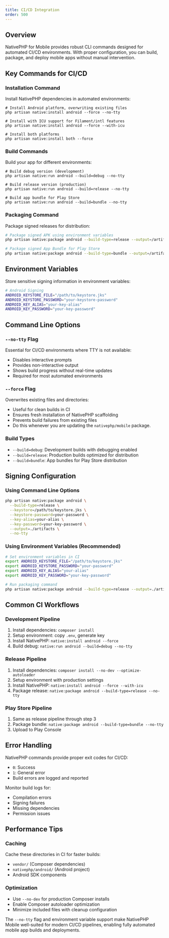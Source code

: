```yaml
---
title: CI/CD Integration
order: 500
---
```


## Overview

NativePHP for Mobile provides robust CLI commands designed for automated CI/CD environments. With proper configuration,
you can build, package, and deploy mobile apps without manual intervention.

## Key Commands for CI/CD

### Installation Command

Install NativePHP dependencies in automated environments:

```shell
# Install Android platform, overwriting existing files
php artisan native:install android --force --no-tty

# Install with ICU support for Filament/intl features
php artisan native:install android --force --with-icu

# Install both platforms
php artisan native:install both --force
```

### Build Commands

Build your app for different environments:

```shell
# Build debug version (development)
php artisan native:run android --build=debug --no-tty

# Build release version (production)
php artisan native:run android --build=release --no-tty

# Build app bundle for Play Store
php artisan native:run android --build=bundle --no-tty
```

### Packaging Command

Package signed releases for distribution:

```bash
# Package signed APK using environment variables
php artisan native:package android --build-type=release --output=/artifacts --no-tty

# Package signed App Bundle for Play Store
php artisan native:package android --build-type=bundle --output=/artifacts --no-tty
```

## Environment Variables

Store sensitive signing information in environment variables:

```bash
# Android Signing
ANDROID_KEYSTORE_FILE="/path/to/keystore.jks"
ANDROID_KEYSTORE_PASSWORD="your-keystore-password"
ANDROID_KEY_ALIAS="your-key-alias"
ANDROID_KEY_PASSWORD="your-key-password"
```

## Command Line Options

### `--no-tty` Flag
Essential for CI/CD environments where TTY is not available:
- Disables interactive prompts
- Provides non-interactive output
- Shows build progress without real-time updates
- Required for most automated environments

### `--force` Flag
Overwrites existing files and directories:
- Useful for clean builds in CI
- Ensures fresh installation of NativePHP scaffolding
- Prevents build failures from existing files
- Do this whenever you are updating the `nativephp/mobile` package.

### Build Types
- `--build=debug`: Development builds with debugging enabled
- `--build=release`: Production builds optimized for distribution
- `--build=bundle`: App bundles for Play Store distribution

## Signing Configuration

### Using Command Line Options
```bash
php artisan native:package android \
  --build-type=release \
  --keystore=/path/to/keystore.jks \
  --keystore-password=your-password \
  --key-alias=your-alias \
  --key-password=your-key-password \
  --output=./artifacts \
  --no-tty
```

### Using Environment Variables (Recommended)
```bash
# Set environment variables in CI
export ANDROID_KEYSTORE_FILE="/path/to/keystore.jks"
export ANDROID_KEYSTORE_PASSWORD="your-password"
export ANDROID_KEY_ALIAS="your-alias"
export ANDROID_KEY_PASSWORD="your-key-password"

# Run packaging command
php artisan native:package android --build-type=release --output=./artifacts --no-tty
```

## Common CI Workflows

### Development Pipeline
1. Install dependencies: `composer install`
2. Setup environment: copy `.env`, generate key
3. Install NativePHP: `native:install android --force`
4. Build debug: `native:run android --build=debug --no-tty`

### Release Pipeline
1. Install dependencies: `composer install --no-dev --optimize-autoloader`
2. Setup environment with production settings
3. Install NativePHP: `native:install android --force --with-icu`
4. Package release: `native:package android --build-type=release --no-tty`

### Play Store Pipeline
1. Same as release pipeline through step 3
2. Package bundle: `native:package android --build-type=bundle --no-tty`
3. Upload to Play Console

## Error Handling

NativePHP commands provide proper exit codes for CI/CD:
- `0`: Success
- `1`: General error
- Build errors are logged and reported

Monitor build logs for:
- Compilation errors
- Signing failures
- Missing dependencies
- Permission issues

## Performance Tips

### Caching
Cache these directories in CI for faster builds:
- `vendor/` (Composer dependencies)
- `nativephp/android/` (Android project)
- Android SDK components

### Optimization
- Use `--no-dev` for production Composer installs
- Enable Composer autoloader optimization
- Minimize included files with cleanup configuration

The `--no-tty` flag and environment variable support make NativePHP Mobile well-suited for modern CI/CD pipelines, enabling fully automated mobile app builds and deployments.
